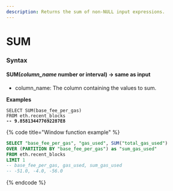 ```yaml
---
description: Returns the sum of non-NULL input expressions.
---
```


# SUM

### Syntax <a href="#syntax" id="syntax"></a>

#### SUM(_column\_name_ number or interval) → same as input <a href="#sumcolumn_name-number-or-interval--same-as-input" id="sumcolumn_name-number-or-interval--same-as-input"></a>

* column\_name: The column containing the values to sum.

**Examples**

<pre class="language-sql" data-title="Aggregate function example"><code class="lang-sql">SELECT SUM(base_fee_per_gas) 
FROM eth.recent_blocks
<strong>-- 9.858134477692287E8
</strong></code></pre>

{% code title="Window function example" %}
```sql
SELECT "base_fee_per_gas", "gas_used", SUM("total_gas_used") 
OVER (PARTITION BY "base_fee_per_gas") as "sum_gas_used" 
FROM eth.recent_blocks 
LIMIT 1
-- base_fee_per_gas, gas_used, sum_gas_used
-- -51.0, -4.0, -56.0
```
{% endcode %}


